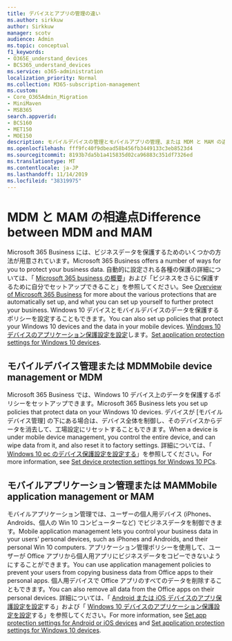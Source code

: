 ```yaml
---
title: デバイスとアプリの管理の違い
ms.author: sirkkuw
author: Sirkkuw
manager: scotv
audience: Admin
ms.topic: conceptual
f1_keywords:
- O365E_understand_devices
- BCS365_understand_devices
ms.service: o365-administration
localization_priority: Normal
ms.collection: M365-subscription-management
ms.custom:
- Core_O365Admin_Migration
- MiniMaven
- MSB365
search.appverid:
- BCS160
- MET150
- MOE150
description: モバイルデバイスの管理とモバイルアプリの管理、または MDM と MAM の違いについて説明します。
ms.openlocfilehash: fff9fc40f9dbead58b456fb3449133c3eb8523d4
ms.sourcegitcommit: 8193b7da5b1a415835d02ca96883c351df7326ed
ms.translationtype: MT
ms.contentlocale: ja-JP
ms.lasthandoff: 11/14/2019
ms.locfileid: "38319975"
---
```

# <a name="difference-between-mdm-and-mam"></a><span data-ttu-id="bb943-103">MDM と MAM の相違点</span><span class="sxs-lookup"><span data-stu-id="bb943-103">Difference between MDM and MAM</span></span>

<span data-ttu-id="bb943-104">Microsoft 365 Business には、ビジネスデータを保護するためのいくつかの方法が用意されています。</span><span class="sxs-lookup"><span data-stu-id="bb943-104">Microsoft 365 Business offers a number of ways for you to protect your business data.</span></span> <span data-ttu-id="bb943-105">自動的に設定される各種の保護の詳細については、「 [Microsoft 365 business の概要](../microsoft-365-business-overview.md)」および「ビジネスをさらに保護するために自分でセットアップできること」を参照してください。</span><span class="sxs-lookup"><span data-stu-id="bb943-105">See [Overview of Microsoft 365 Business](../microsoft-365-business-overview.md) for more about the various protections that are automatically set up, and what you can set up yourself to further protect your business.</span></span> <span data-ttu-id="bb943-106">Windows 10 デバイスとモバイルデバイスのデータを保護するポリシーを設定することもできます。</span><span class="sxs-lookup"><span data-stu-id="bb943-106">You can also set up policies that protect your Windows 10 devices and the data in your mobile devices.</span></span>
<span data-ttu-id="bb943-107">[Windows 10 デバイスのアプリケーション保護設定を設定](../protection-settings-for-windows-10-devices.md)します。</span><span class="sxs-lookup"><span data-stu-id="bb943-107">[Set application protection settings for Windows 10 devices](../protection-settings-for-windows-10-devices.md).</span></span>

## <a name="mobile-device-management-or-mdm"></a><span data-ttu-id="bb943-108">モバイルデバイス管理または MDM</span><span class="sxs-lookup"><span data-stu-id="bb943-108">Mobile device management or MDM</span></span>

<span data-ttu-id="bb943-109">Microsoft 365 Business では、Windows 10 デバイス上のデータを保護するポリシーをセットアップできます。</span><span class="sxs-lookup"><span data-stu-id="bb943-109">Microsoft 365 Business lets you set up policies that protect data on your Windows 10 devices.</span></span> <span data-ttu-id="bb943-110">デバイスが [モバイルデバイス管理] の下にある場合は、デバイス全体を制御し、そのデバイスからデータを消去して、工場設定にリセットすることもできます。</span><span class="sxs-lookup"><span data-stu-id="bb943-110">When a device is under mobile device management, you control the entire device, and can wipe data from it, and also reset it to factory settings.</span></span> <span data-ttu-id="bb943-111">詳細については、「 [Windows 10 pc のデバイス保護設定を設定する](../protection-settings-for-windows-10-pcs.md)」を参照してください。</span><span class="sxs-lookup"><span data-stu-id="bb943-111">For more information, see [Set device protection settings for Windows 10 PCs](../protection-settings-for-windows-10-pcs.md).</span></span>

## <a name="mobile-application-management-or-mam"></a><span data-ttu-id="bb943-112">モバイルアプリケーション管理または MAM</span><span class="sxs-lookup"><span data-stu-id="bb943-112">Mobile application management or MAM</span></span>

<span data-ttu-id="bb943-113">モバイルアプリケーション管理では、ユーザーの個人用デバイス (iPhones、Androids、個人の Win 10 コンピューターなど) でビジネスデータを制御できます。</span><span class="sxs-lookup"><span data-stu-id="bb943-113">Mobile application management lets you control your business data in your users' personal devices, such as iPhones and Androids, and their personal Win 10 computers.</span></span> <span data-ttu-id="bb943-114">アプリケーション管理ポリシーを使用して、ユーザーが Office アプリから個人用アプリにビジネスデータをコピーできないようにすることができます。</span><span class="sxs-lookup"><span data-stu-id="bb943-114">You can use application management policies to prevent your users from copying business data from Office apps to their personal apps.</span></span> <span data-ttu-id="bb943-115">個人用デバイスで Office アプリのすべてのデータを削除することもできます。</span><span class="sxs-lookup"><span data-stu-id="bb943-115">You can also remove all data from the Office apps on their personal devices.</span></span> <span data-ttu-id="bb943-116">詳細については、「 [Android または iOS デバイスのアプリ保護設定を設定](../app-protection-settings-for-android-and-ios.md)する」および「 [Windows 10 デバイスのアプリケーション保護設定を設定](../protection-settings-for-windows-10-devices.md)する」を参照してください。</span><span class="sxs-lookup"><span data-stu-id="bb943-116">For more information, see [Set app protection settings for Android or iOS devices](../app-protection-settings-for-android-and-ios.md) and [Set application protection settings for Windows 10 devices](../protection-settings-for-windows-10-devices.md).</span></span>